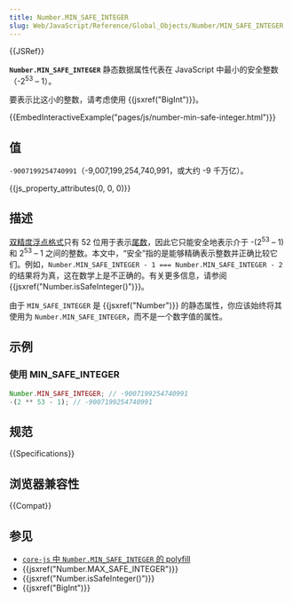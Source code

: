 ```yaml
---
title: Number.MIN_SAFE_INTEGER
slug: Web/JavaScript/Reference/Global_Objects/Number/MIN_SAFE_INTEGER
---
```


{{JSRef}}

**`Number.MIN_SAFE_INTEGER`** 静态数据属性代表在 JavaScript 中最小的安全整数（-2<sup>53</sup> – 1）。

要表示比这小的整数，请考虑使用 {{jsxref("BigInt")}}。

{{EmbedInteractiveExample("pages/js/number-min-safe-integer.html")}}

## 值

`-9007199254740991`（-9,007,199,254,740,991，或大约 -9 千万亿）。

{{js_property_attributes(0, 0, 0)}}

## 描述

[双精度浮点格式](https://zh.wikipedia.org/wiki/雙精度浮點數)只有 52 位用于表示[尾数](/zh-CN/docs/Web/JavaScript/Reference/Global_Objects/Number#number_编码)，因此它只能安全地表示介于 -(2<sup>53</sup> – 1) 和 2<sup>53</sup> – 1 之间的整数。本文中，“安全”指的是能够精确表示整数并正确比较它们。例如，`Number.MIN_SAFE_INTEGER - 1 === Number.MIN_SAFE_INTEGER - 2` 的结果将为真，这在数学上是不正确的。有关更多信息，请参阅 {{jsxref("Number.isSafeInteger()")}}。

由于 `MIN_SAFE_INTEGER` 是 {{jsxref("Number")}} 的静态属性，你应该始终将其使用为 `Number.MIN_SAFE_INTEGER`，而不是一个数字值的属性。

## 示例

### 使用 MIN_SAFE_INTEGER

```js
Number.MIN_SAFE_INTEGER; // -9007199254740991
-(2 ** 53 - 1); // -9007199254740991
```

## 规范

{{Specifications}}

## 浏览器兼容性

{{Compat}}

## 参见

- [`core-js` 中 `Number.MIN_SAFE_INTEGER` 的 polyfill](https://github.com/zloirock/core-js#ecmascript-number)
- {{jsxref("Number.MAX_SAFE_INTEGER")}}
- {{jsxref("Number.isSafeInteger()")}}
- {{jsxref("BigInt")}}
